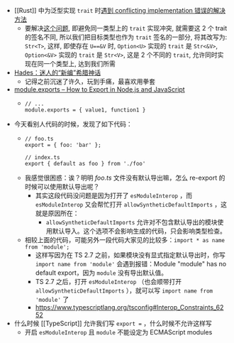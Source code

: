 - [[Rust]] 中为泛型实现 `trait` 时[遇到 conflicting implementation 错误的解决方法](https://github.com/drmingdrmer/tips/blob/main/tips/Rust%20%E4%B8%AD%E4%B8%BA%E6%B3%9B%E5%9E%8B%E5%AE%9E%E7%8E%B0%20trait%20%E6%97%B6%20conflicting%20implementation%20%E9%94%99%E8%AF%AF%E7%9A%84%E8%A7%A3%E5%86%B3%E6%96%B9%E6%A1%88.md)
	- 要解决[这个问题](https://play.rust-lang.org/?version=stable&mode=debug&edition=2021&gist=70731f9785148d2980b537cd5cd42875), 即避免同一类型上的 `trait` 实现冲突, 就需要这 2 个 trait 的签名不同, 所以我们把目标类型也作为 `trait` 签名的一部分, 将其改写为: `Str<T>`, 这样, 即使存在 `U==&V` 时, `Option<U>` 实现的 `trait` 是 `Str<&V>`, `Option<&V>` 实现的 `trait` 是 `Str<V>`, 这是 2 个不同的 `trait`, 允许同时实现在同一个类型上, 达到我们所需
- [Hades：迷人的“新编”希腊神话](https://markonreview.com/2021/02/13/review-on-hades/)
	- 记得之前沉迷了许久，玩到手痛，最喜欢用拳套
- [module.exports – How to Export in Node.js and JavaScript](https://www.freecodecamp.org/news/module-exports-how-to-export-in-node-js-and-javascript/)
	- ```
	  // ...
	  module.exports = { value1, function1 }
	  ```
- 今天看别人代码的时候，发现了如下代码：
	- ```
	  // foo.ts
	  export = { foo: 'bar' };
	  
	  // index.ts
	  export { default as foo } from './foo'
	  ```
	- 我感觉很困惑：诶？明明 *foo.ts* 文件没有默认导出嘛，怎么 re-export 的时候可以使用默认导出呢？
		- 其实这段代码没问题是因为打开了 `esModuleInterop` ，而 `esModuleInterop`  又会帮忙打开 `allowSyntheticDefaultImports` ，这就是原因所在：
			- `allowSyntheticDefaultImports` 允许对不包含默认导出的模块使用默认导入。这个选项不会影响生成的代码，只会影响类型检查。
	- 相较上面的代码，可能另外一段代码大家见的比较多：`import * as name from 'module';`
		- 这样写因为在 TS 2.7 之前，如果模块没有显式指定默认导出时，你写 `import name from 'module'`  会遇到报错：Module "module" has no default export，因为 `module` 没有导出默认值。
		- TS 2.7 之后，打开 `esModuleInterop` （也会顺带打开 `allowSyntheticDefaultImports` ），就可以写 `import name from 'module'` 了
		- https://www.typescriptlang.org/tsconfig#Interop_Constraints_6252
- 什么时候 [[TypeScript]] 允许我们写 `export =` ，什么时候不允许这样写
	- 开启 `esModuleInterop` 且 `module` 不能设定为 ECMAScript modules
